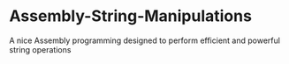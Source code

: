 # Assembly-String-Manipulations
A nice Assembly programming designed to perform efficient and powerful string operations
